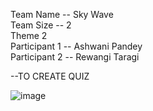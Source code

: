 Team Name --  Sky Wave <br>
Team Size -- 2 <br>
Theme 2 <br>
Participant 1 --  Ashwani Pandey <br>
Participant 2 --  Rewangi Taragi <br>

--TO CREATE QUIZ <br>
 
 ![image](https://github.com/Akp6528/Theme/blob/main/q10.PNG)


